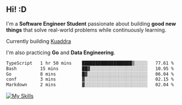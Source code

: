 ## Hi! :D

I'm a **Software Engineer Student** passionate about building **good new things** that solve real-world problems while continuously learning.

Currently building [Kuaddra](https://kuaddra.com)

I'm also practicing **Go** and **Data Engineering**.

<!--START_SECTION:waka-->

```txt
TypeScript   1 hr 50 mins    ███████████████████▒░░░░░   77.61 %
Bash         15 mins         ██▓░░░░░░░░░░░░░░░░░░░░░░   10.95 %
Go           8 mins          █▓░░░░░░░░░░░░░░░░░░░░░░░   06.04 %
conf         3 mins          ▓░░░░░░░░░░░░░░░░░░░░░░░░   02.15 %
Markdown     2 mins          ▓░░░░░░░░░░░░░░░░░░░░░░░░   02.04 %
```

<!--END_SECTION:waka-->
[![My Skills](https://skillicons.dev/icons?i=py,go,java,aws,js,docker,linux)](https://skillicons.dev)
